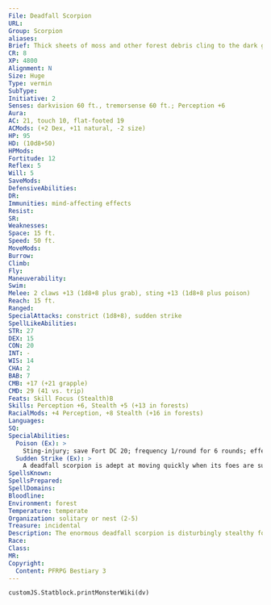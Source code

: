 ```yaml
---
File: Deadfall Scorpion
URL: 
Group: Scorpion
aliases: 
Brief: Thick sheets of moss and other forest debris cling to the dark green carapace of this huge scorpion.
CR: 8
XP: 4800
Alignment: N
Size: Huge
Type: vermin
SubType: 
Initiative: 2
Senses: darkvision 60 ft., tremorsense 60 ft.; Perception +6
Aura: 
AC: 21, touch 10, flat-footed 19
ACMods: (+2 Dex, +11 natural, -2 size)
HP: 95
HD: (10d8+50)
HPMods: 
Fortitude: 12
Reflex: 5
Will: 5
SaveMods: 
DefensiveAbilities: 
DR: 
Immunities: mind-affecting effects
Resist: 
SR: 
Weaknesses: 
Space: 15 ft.
Speed: 50 ft.
MoveMods: 
Burrow: 
Climb: 
Fly: 
Maneuverability: 
Swim: 
Melee: 2 claws +13 (1d8+8 plus grab), sting +13 (1d8+8 plus poison)
Reach: 15 ft.
Ranged: 
SpecialAttacks: constrict (1d8+8), sudden strike
SpellLikeAbilities: 
STR: 27
DEX: 15
CON: 20
INT: -
WIS: 14
CHA: 2
BAB: 7
CMB: +17 (+21 grapple)
CMD: 29 (41 vs. trip)
Feats: Skill Focus (Stealth)B
Skills: Perception +6, Stealth +5 (+13 in forests)
RacialMods: +4 Perception, +8 Stealth (+16 in forests)
Languages: 
SQ: 
SpecialAbilities:
  Poison (Ex): >
    Sting-injury; save Fort DC 20; frequency 1/round for 6 rounds; effect 1d4 Str damage; cure 2 consecutive saves.
  Sudden Strike (Ex): >
    A deadfall scorpion is adept at moving quickly when its foes are surprised. During a surprise round, a deadfall scorpion may act as if it had a full round to act, rather than just one standard action.
SpellsKnown: 
SpellsPrepared: 
SpellDomains: 
Bloodline: 
Environment: forest
Temperature: temperate
Organization: solitary or nest (2-5)
Treasure: incidental
Description: The enormous deadfall scorpion is disturbingly stealthy for a creature of its size. So named for the creatures' habit of making their lairs amid the hollows created by deadfalls of old trees, deadfall scorpions adorn their already camouf laged carapaces with moss and old branches, then lie in wait to ambush prey when it draws near. They prefer to drag their prey back to their hidden deadfall lairs to eat, and thus incidental treasure can often be found within such a den. A deadfall scorpion is 24 feet long and weighs 10,000 pounds.
Race: 
Class: 
MR: 
Copyright:
  Content: PFRPG Bestiary 3
---
```

```dataviewjs
customJS.Statblock.printMonsterWiki(dv)
```

